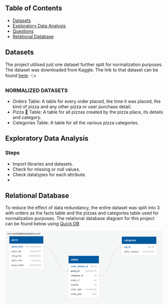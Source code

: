 ## Table of Contents
* [Datasets](#dataset)
* [Exploratory Data Analysis](#eda)
* [Questions](#questions)
* [Relational Database](#relational-database)

## Datasets
The project utilised just one dataset further split for normalization purposes.
The dataset was downloaded from Kaggle. The link to that dataset can be found [here](https://www.kaggle.com/datasets/shilongzhuang/pizza-sales). :point_left:

### NORMALIZED DATASETS
- Orders Table: A table for every order placed, the time it was placed, the kind of pizza and any other pizza or user purchase detail.
- Pizza :pizza: Table: A table for all pizzas created by the pizza place, its details and category.
- Categories Table: A table for all the various pizza categories.

## Exploratory Data Analysis
### Steps
- Import libraries and datasets.
- Check for missing or null values.
- Check datatypes for each attribute.
- 

## Relational Database 
To reduce the effect of data redundancy, the entire dataset was split into 3 with orders as the facts table and the pizzas and categories table used for normalization purposes.
The relational database diagram for this project can be found below using [Quick DB](https://www.quickdatabasediagrams.com/)

![Pizza Sales Relational Database Diagram](./table%20schema.png)